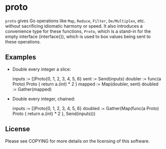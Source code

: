 proto
=====

`proto` gives Go operations like `Map`, `Reduce`, `Filter`, `De/Multiplex`, etc.
without sacrificing idiomatic harmony or speed. It also introduces a convenience
type for these functions, `Proto`, which is a stand-in for the empty interface
(interface{}), which is used to box values being sent to these operations.

Examples
--------

* Double every integer a slice:

    inputs := []Proto{0, 1, 2, 3, 4, 5, 6}
    sent := Send(inputs)
    doubler := func(a Proto) Proto {
        return a.(int) * 2
    }
    mapped := Map(doubler, sent)
    doubled := Gather(mapped)

* Double every integer, chained:

    inputs := []Proto{0, 1, 2, 3, 4, 5, 6}
    doubled := Gather(Map(func(a Proto) Proto {
        return a.(int) * 2
    }, Send(inputs)))

License
-------

Please see COPYING for more details on the licensing of this software.
